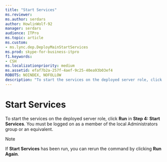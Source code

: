 ```yaml
---
title: "Start Services"
ms.reviewer: 
ms.author: serdars
author: HowlinWolf-92
manager: serdars
audience: ITPro
ms.topic: article
ms.custom:
- ms.lync.dep.DeployMainStartServices
ms.prod: skype-for-business-itpro
f1.keywords:
- CSH
ms.localizationpriority: medium
ms.assetid: efaf7b2a-257f-4aef-9c25-40ea93b03ef4
ROBOTS: NOINDEX, NOFOLLOW
description: "To start the services on the deployed server role, click Run in Step 4: Start Services. You must be logged on as a member of the local Administrators group or an equivalent."
---
```


# Start Services
 
To start the services on the deployed server role, click **Run** in **Step 4: Start Services**. You must be logged on as a member of the local Administrators group or an equivalent. 
  
> [!NOTE]
> If **Start Services** has been run, you can rerun the command by clicking **Run Again**. 
  

